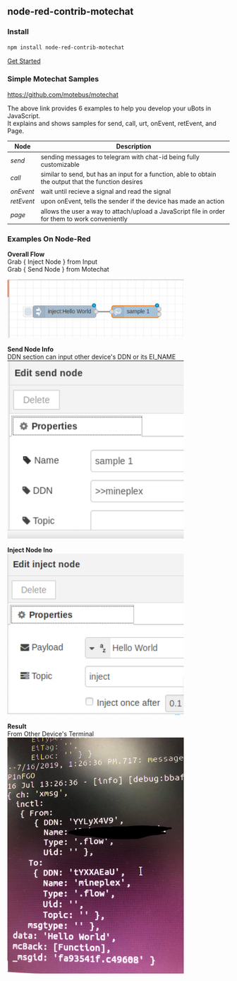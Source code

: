 ##  node-red-contrib-motechat

### Install

```bash
npm install node-red-contrib-motechat
```
[Get Started](docs/how-to-run.md)

### Simple Motechat Samples

 <https://github.com/motebus/motechat>

The above link provides 6 examples to help you develop your uBots in JavaScript. <br />
It explains and shows samples for send, call, urt, onEvent, retEvent, and Page.

Node| Description | 
--- | --- | 
*send* | sending messages to telegram with chat-id being fully customizable |
*call* | similar to send, but has an input for a function, able to obtain the output that the function desires |
*onEvent* | wait until recieve a signal and read the signal |
*retEvent* | upon onEvent, tells the sender if the device has made an action |
*page* | allows the user a way to attach/upload a JavaScript file in order for them to work conveniently |

### Examples On Node-Red
 **Overall Flow** <br />
Grab { Inject Node } from Input <br />
Grab { Send Node } from Motechat <br />
 
<img src="/node-red-examples/sendnodes.png" width="400">

**Send Node Info** <br />
DDN section can input other device's DDN or its EI_NAME <br />
<img src="/node-red-examples/sendnodes.info.png" width="400">

**Inject Node Ino** <br />
<img src="/node-red-examples/InjectSendNode.png" width="400">

**Result** <br />
From Other Device's Terminal <br />
<img src="/node-red-examples/result.jpg" width="400">





